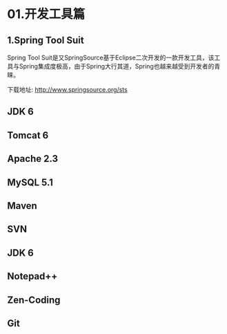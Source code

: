 # 01.开发工具篇

## 1.Spring Tool Suit

  Spring Tool Suit是又SpringSource基于Eclipse二次开发的一款开发工具，该工具与Spring集成度极高，由于Spring大行其道，Spring也越来越受到开发者的青睐。
  
  下载地址: <a href="http://www.springsource.org/sts">http://www.springsource.org/sts</a>
  
## JDK 6

## Tomcat 6

## Apache 2.3

## MySQL 5.1

## Maven

## SVN

## JDK 6

## Notepad++

## Zen-Coding

## Git

